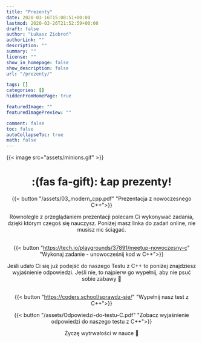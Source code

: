 ```yaml
---
title: "Prezenty"
date: 2020-03-16T15:08:51+00:00
lastmod: 2020-03-26T21:52:59+00:00
draft: false
author: "Łukasz Ziobroń"
authorLink: ""
description: ""
summary: ""
license: ""
show_in_homepage: false
show_description: false
url: "/prezenty/"

tags: []
categories: []
hiddenFromHomePage: true

featuredImage: ""
featuredImagePreview: ""

comment: false
toc: false
autoCollapseToc: true
math: false
---
```


{{< image src="assets/minions.gif" >}}

<div align="center">

# :(fas fa-gift): Łap prezenty!

{{< button "/assets/03_modern_cpp.pdf" "Prezentacja z nowoczesnego C++">}}

Równolegle z przeglądaniem prezentacji polecam Ci wykonywać zadania, dzięki którym czegoś się nauczysz. Poniżej masz linka do zadań online, nie musisz nic ściągać.
<br><br>

{{< button "https://tech.io/playgrounds/37891/meetup-nowoczesny-c" "Wykonaj zadanie - unowocześnij kod w C++">}}

Jeśli udało Ci się już podejść do naszego Testu z C++ to poniżej znajdziesz wyjaśnienie odpowiedzi. Jeśli nie, to najpierw go wypełnij, aby nie psuć sobie zabawy 🙂
<br><br>

{{< button "https://coders.school/sprawdz-sie/" "Wypełnij nasz test z C++">}}
<br>

{{< button "/assets/Odpowiedzi-do-testu-C.pdf" "Zobacz wyjaśnienie odpowiedzi do naszego testu z C++">}}   

Życzę wytrwałości w nauce 🙂

</div>